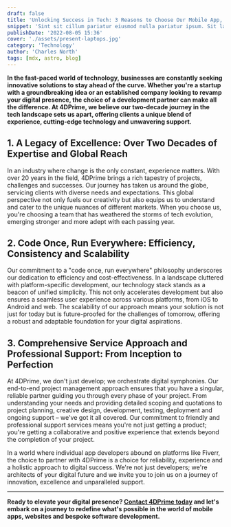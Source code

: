 ```yaml
---
draft: false
title: 'Unlocking Success in Tech: 3 Reasons to Choose Our Mobile App, Website and Software Development Services'
snippet: 'Sint sit cillum pariatur eiusmod nulla pariatur ipsum. Sit laborum anim qui mollit tempor pariatur nisi minim dolor. Aliquip et adipisicing sit sit fugiat'
publishDate: '2022-08-05 15:36'
cover: './assets/present-laptops.jpg'
category: 'Technology'
author: 'Charles North'
tags: [mdx, astro, blog]
---
```


**In the fast-paced world of technology, businesses are constantly seeking innovative solutions to stay ahead of the curve. Whether you're a startup with a groundbreaking idea or an established
company looking to revamp your digital presence, the choice of a development partner can make all the difference. At 4DPrime, we believe our two-decade journey in the tech landscape sets us apart, offering clients a unique blend of experience,
cutting-edge technology and unwavering support.**

## 1. A Legacy of Excellence: Over Two Decades of Expertise and Global Reach

In an industry where change is the only constant, experience matters. With over 20 years in the field, 4DPrime brings a rich tapestry of projects, challenges and successes.
Our journey has taken us around the globe, servicing clients with diverse needs and expectations. This global perspective not only fuels our creativity but also equips us to understand and cater to the unique nuances of different markets. When you choose us, you're choosing a team that has weathered the storms of tech evolution, emerging stronger and more adept with each passing year.

## 2. Code Once, Run Everywhere: Efficiency, Consistency and Scalability

Our commitment to a "code once, run everywhere" philosophy underscores our dedication to efficiency and cost-effectiveness. In a landscape cluttered with platform-specific development, our technology stack stands as a beacon of unified simplicity. This not only accelerates development but also ensures a seamless user experience across various platforms, from iOS to Android and web. The scalability of our approach means your solution is not just for today
but is future-proofed for the challenges of tomorrow, offering a robust and adaptable foundation for your digital aspirations.

## 3. Comprehensive Service Approach and Professional Support: From Inception to Perfection

At 4DPrime, we don't just develop; we orchestrate digital symphonies. Our end-to-end project management approach ensures that you have a singular, reliable partner guiding you through
every phase of your project. From understanding your needs and providing detailed scoping and quotations to project planning, creative design, development, testing, deployment and ongoing support – we've got it all covered. Our commitment to friendly and
professional support services means you're not just getting a product; you're getting a collaborative and positive experience that extends beyond the completion of your project.

In a world where individual app developers abound on platforms like Fiverr, the choice to partner with 4DPrime is a choice for reliability, experience and a holistic approach to digital
success. We're not just developers; we're architects of your digital future and we invite you to join us on a journey of innovation, excellence and unparalleled support.

---

**Ready to elevate your digital presence? [Contact 4DPrime today](/contact) and let's embark on a journey to redefine what's possible in the world of mobile apps, websites and bespoke software development.**
